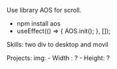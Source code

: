 Use library AOS for scroll.
- npm install aos
- useEffect(() => {
    AOS.init();
  }, []);

Skills:
 two div to desktop and movil

Projects:
    img:
    - Width : ?
    - Height: ?
